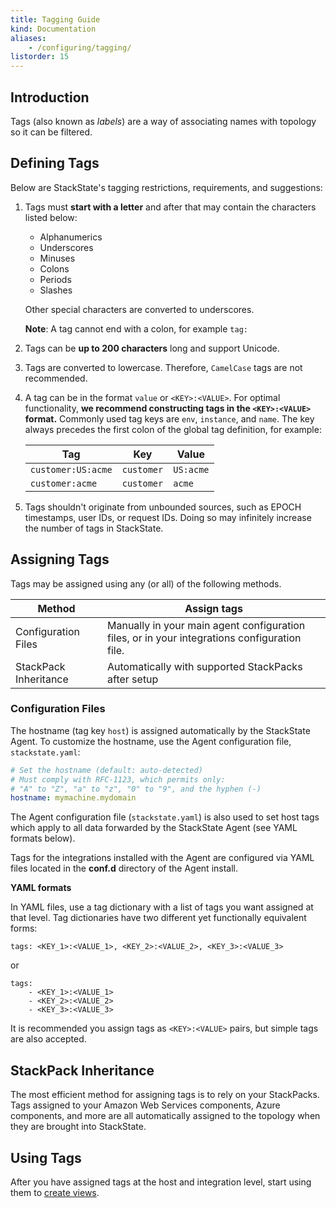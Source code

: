 ```yaml
---
title: Tagging Guide
kind: Documentation
aliases:
    - /configuring/tagging/
listorder: 15
---
```


## Introduction

Tags (also known as _labels_) are a way of associating names with topology so it can be filtered.

## Defining Tags

Below are StackState's tagging restrictions, requirements, and suggestions:

1. Tags must **start with a letter** and after that may contain the characters listed below:

    * Alphanumerics
    * Underscores
    * Minuses
    * Colons
    * Periods
    * Slashes

    Other special characters are converted to underscores.

    **Note**: A tag cannot end with a colon, for example `tag:`

2. Tags can be **up to 200 characters** long and support Unicode.
3. Tags are converted to lowercase. Therefore, `CamelCase` tags are not recommended.
4. A tag can be in the format `value` or `<KEY>:<VALUE>`. For optimal functionality, **we recommend constructing tags in the `<KEY>:<VALUE>` format.** Commonly used tag keys are `env`, `instance`, and `name`. The key always precedes the first colon of the global tag definition, for example:

    | Tag                | Key           | Value          |
    |--------------------|---------------|----------------|
    | `customer:US:acme` | `customer`    | `US:acme`      |
    | `customer:acme`    | `customer`    | `acme`         |

5. Tags shouldn't originate from unbounded sources, such as EPOCH timestamps, user IDs, or request IDs. Doing so may infinitely increase the number of tags in StackState.

## Assigning Tags

Tags may be assigned using any (or all) of the following methods.

| Method                  | Assign tags                                                                                  |
|-------------------------|----------------------------------------------------------------------------------------------|
| Configuration Files     | Manually in your main agent configuration files, or in your integrations configuration file. |
| StackPack Inheritance   | Automatically with supported StackPacks after setup                                          |

### Configuration Files

The hostname (tag key `host`) is assigned automatically by the StackState Agent. To customize the hostname, use the Agent configuration file, `stackstate.yaml`:

```yaml
# Set the hostname (default: auto-detected)
# Must comply with RFC-1123, which permits only:
# "A" to "Z", "a" to "z", "0" to "9", and the hyphen (-)
hostname: mymachine.mydomain
```

The Agent configuration file (`stackstate.yaml`) is also used to set host tags which apply to all data forwarded by the StackState Agent (see YAML formats below).

Tags for the integrations installed with the Agent are configured via YAML files located in the **conf.d** directory of the Agent install.

**YAML formats**

In YAML files, use a tag dictionary with a list of tags you want assigned at that level. Tag dictionaries have two different yet functionally equivalent forms:

```
tags: <KEY_1>:<VALUE_1>, <KEY_2>:<VALUE_2>, <KEY_3>:<VALUE_3>
```

or

```
tags:
    - <KEY_1>:<VALUE_1>
    - <KEY_2>:<VALUE_2>
    - <KEY_3>:<VALUE_3>
```

It is recommended you assign tags as `<KEY>:<VALUE>` pairs, but simple tags are also accepted.

## StackPack Inheritance

The most efficient method for assigning tags is to rely on your StackPacks. Tags assigned to your Amazon Web Services components, Azure components, and more are all automatically assigned to the topology when they are brought into StackState.

## Using Tags

After you have assigned tags at the host and integration level, start using them to [create views](/use/views).
